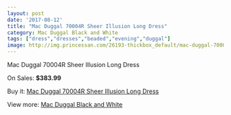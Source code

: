 ```yaml
---
layout: post
date: '2017-08-12'
title: "Mac Duggal 70004R Sheer Illusion Long Dress"
category: Mac Duggal Black and White
tags: ["dress","dresses","beaded","evening","duggal"]
image: http://img.princessan.com/26193-thickbox_default/mac-duggal-70004r-sheer-illusion-long-dress.jpg
---
```

Mac Duggal 70004R Sheer Illusion Long Dress

On Sales: **$383.99**
<a href="https://www.princessan.com/en/12039-mac-duggal-70004r-sheer-illusion-long-dress.html"><amp-img layout="responsive" width="600" height="600" src="//img.princessan.com/26193-thickbox_default/mac-duggal-70004r-sheer-illusion-long-dress.jpg" alt="Mac Duggal 70004R Sheer Illusion Long Dress 0" /></a>

Buy it: [Mac Duggal 70004R Sheer Illusion Long Dress](https://www.princessan.com/en/12039-mac-duggal-70004r-sheer-illusion-long-dress.html "Mac Duggal 70004R Sheer Illusion Long Dress")

View more: [Mac Duggal Black and White](https://www.princessan.com/en/85- "Mac Duggal Black and White")